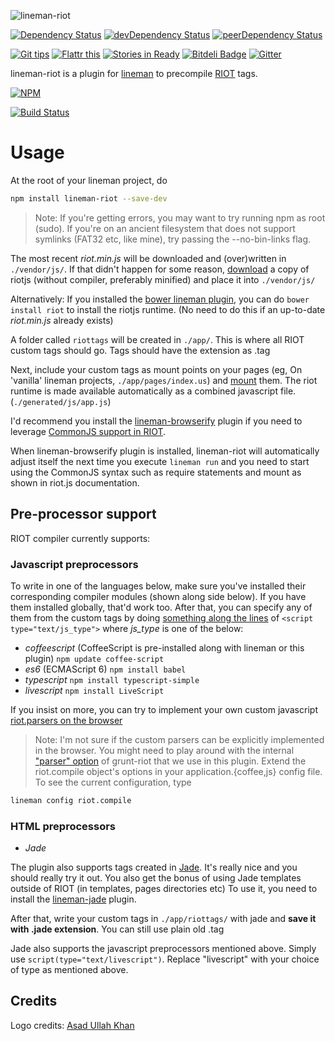 ![lineman-riot](http://i.imgur.com/gtkQhWe.png)

[![Dependency Status](https://david-dm.org/Power-Inside/lineman-riot.svg)](https://david-dm.org/Power-Inside/lineman-riot)
[![devDependency Status](https://david-dm.org/Power-Inside/lineman-riot/dev-status.svg)](https://david-dm.org/Power-Inside/lineman-riot#info=devDependencies)
[![peerDependency Status](https://david-dm.org/Power-Inside/lineman-riot/peer-status.svg)](https://david-dm.org/Power-Inside/lineman-riot#info=peerDependencies)

[![Git tips](https://img.shields.io/gratipay/mohammedirfan1992.svg)](https://gratipay.com/~mohammedirfan1992/)
[![Flattr this](https://button.flattr.com/flattr-badge-large.png)](https://flattr.com/submit/auto?user_id=Power-Inside&url=https%3A%2F%2Fgithub.com%2FPower-Inside%2Flineman-riot)
[![Stories in Ready](https://badge.waffle.io/Power-Inside/lineman-riot.png?label=ready&title=Issues)](https://waffle.io/Power-Inside/lineman-riot)
[![Bitdeli Badge](https://d2weczhvl823v0.cloudfront.net/Power-Inside/lineman-riot/trend.png)](https://bitdeli.com/free "Bitdeli Badge")
[![Gitter](https://badges.gitter.im/Join%20Chat.svg)](https://gitter.im/Power-Inside/lineman-riot?utm_source=badge&utm_medium=badge&utm_campaign=pr-badge)

lineman-riot is a plugin for [lineman](http://linemanjs.com) to precompile [RIOT](https://muut.com/riotjs/) tags.

[![NPM](https://nodei.co/npm/lineman-riot.png?downloads=true&downloadRank=true&stars=true)](https://nodei.co/npm/lineman-riot/)

[![Build Status](https://semaphoreci.com/api/v1/projects/2449797f-b721-40e4-bc91-297e07ead4a3/432604/badge.svg)](https://semaphoreci.com/irfan/lineman-riot)      
# Usage

At the root of your lineman project, do

```bash
npm install lineman-riot --save-dev
```

> Note: If you're getting errors, you may want to try running npm as root (sudo). If you're on an ancient filesystem that does not support symlinks (FAT32 etc, like mine), try passing the --no-bin-links flag.

The most recent *riot.min.js* will be downloaded and (over)written in `./vendor/js/`.
If that didn't happen for some reason, [download](https://muut.com/riotjs/download.html) a copy of riotjs (without compiler, preferably minified) and place it into `./vendor/js/`

Alternatively: If you installed the [bower lineman plugin](https://github.com/linemanjs/lineman-bower), you can do `bower install riot` to install the riotjs runtime. (No need to do this if an up-to-date *riot.min.js* already exists)

A folder called `riottags` will be created in `./app/`. This is where all RIOT custom tags should go. Tags should have the extension as .tag

Next, include your custom tags as mount points on your pages (eg, On 'vanilla' lineman projects, `./app/pages/index.us`) and [mount](https://muut.com/riotjs/guide/#mounting) them. The riot runtime is made available automatically as a combined javascript file. (`./generated/js/app.js`)

I'd recommend you install the [lineman-browserify](https://github.com/linemanjs/lineman-browserify/) plugin if you need to leverage [CommonJS support in RIOT](https://muut.com/riotjs/compiler.html#amd-and-commonjs).

When lineman-browserify plugin is installed, lineman-riot will automatically adjust itself the next time you execute `lineman run` and you need to start using the CommonJS syntax such as require statements and mount as shown in riot.js documentation.

## Pre-processor support

RIOT compiler currently supports:

### Javascript preprocessors

To write in one of the languages below, make sure you've installed their corresponding compiler modules (shown along side below). If you have them installed globally, that'd work too.
After that, you can specify any of them from the custom tags by doing [something along the lines](https://muut.com/riotjs/guide/#pre-processor) of `<script type="text/js_type">` where *js_type* is one of the below:

*  *coffeescript* (CoffeeScript is pre-installed along with lineman or this plugin) `npm update coffee-script`
*  *es6* (ECMAScript 6) `npm install babel`
*  *typescript* `npm install typescript-simple`
*  *livescript* `npm install LiveScript`

If you insist on more, you can try to implement your own custom javascript [riot.parsers on the browser](https://muut.com/riotjs/compiler.html#any-language)

> Note: I'm not sure if the custom parsers can be explicitly implemented in the browser. You might need to play around with the internal ["parser" option](https://github.com/ariesjia/grunt-riot#options) of grunt-riot that we use in this plugin. Extend the riot.compile object's options in your application.{coffee,js} config file. To see the current configuration, type 
```bash
lineman config riot.compile
```

### HTML preprocessors
* *Jade*

The plugin also supports tags created in [Jade](http://jade-lang.com). It's really nice and you should really try it out. You also get the bonus of using Jade templates outside of RIOT (in templates, pages directories etc) To use it, you need to install the [lineman-jade](https://github.com/aranasoft/lineman-jade/) plugin.

After that, write your custom tags in `./app/riottags/` with jade and **save it with .jade extension**. You can still use plain old .tag

Jade also supports the javascript preprocessors mentioned above. Simply use `script(type="text/livescript")`. Replace "livescript" with your choice of type as mentioned above.

## Credits

Logo credits: [Asad Ullah Khan](https://github.com/Cyber-Logic)
